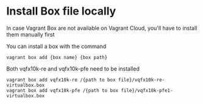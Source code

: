 

# Install Box file locally

In case Vagrant Box are not available on Vagrant Cloud, you'll have to install them manually first

You can install a box with the command
```
vagrant box add {box name} {box path}
```

Both vqfx10k-re and vqfx10k-pfe need to be installed
```
vagrant box add vqfx10k-re /{path to box file}/vqfx10k-re-virtualbox.box
vagrant box add vqfx10k-pfe /{path to box file}/vqfx10k-pfe1-virtualbox.box  
```
